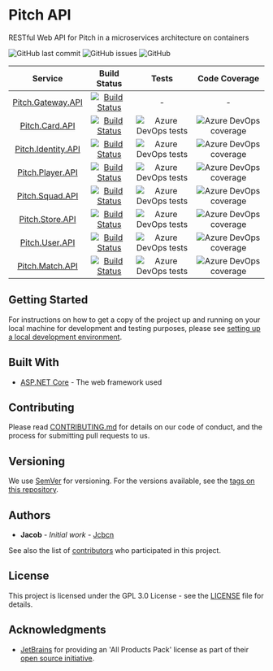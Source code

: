 # Pitch API
RESTful Web API for Pitch in a microservices architecture on containers

![GitHub last commit](https://img.shields.io/github/last-commit/pitch-game/pitch-api.svg)
![GitHub issues](https://img.shields.io/github/issues/pitch-game/pitch-api.svg)
![GitHub](https://img.shields.io/github/license/pitch-game/pitch-api.svg?color=brightgreen)

|    Service   |  Build Status  |    Tests   |   Code Coverage
|     :---:    |     :---:      |     :---:      |     :---:      |  
| [Pitch.Gateway.API](/src/api-gateway)   | [![Build Status](https://dev.azure.com/pitch-game/Pitch%20API/_apis/build/status/Pitch.Gateway.API?branchName=master)](https://dev.azure.com/pitch-game/Pitch%20API/_build/latest?definitionId=14&branchName=master) | - | -
| [Pitch.Card.API](/src/card)    | [![Build Status](https://dev.azure.com/pitch-game/Pitch%20API/_apis/build/status/Pitch.Card.API?branchName=master)](https://dev.azure.com/pitch-game/Pitch%20API/_build/latest?definitionId=17&branchName=master) |   ![Azure DevOps tests](https://img.shields.io/azure-devops/tests/pitch-game/Pitch%20API/17/master) | ![Azure DevOps coverage](https://img.shields.io/azure-devops/coverage/pitch-game/Pitch%20API/17/master)
| [Pitch.Identity.API](src/identity)  | [![Build Status](https://dev.azure.com/pitch-game/Pitch%20API/_apis/build/status/Pitch.Identity.API?branchName=master)](https://dev.azure.com/pitch-game/Pitch%20API/_build/latest?definitionId=16&branchName=master)    |   ![Azure DevOps tests](https://img.shields.io/azure-devops/tests/pitch-game/Pitch%20API/16/master) | ![Azure DevOps coverage](https://img.shields.io/azure-devops/coverage/pitch-game/Pitch%20API/16/master)
| [Pitch.Player.API](/src/player)     | [![Build Status](https://dev.azure.com/pitch-game/Pitch%20API/_apis/build/status/Pitch.Player.API?branchName=master)](https://dev.azure.com/pitch-game/Pitch%20API/_build/latest?definitionId=15&branchName=master) |   ![Azure DevOps tests](https://img.shields.io/azure-devops/tests/pitch-game/Pitch%20API/15/master) | ![Azure DevOps coverage](https://img.shields.io/azure-devops/coverage/pitch-game/Pitch%20API/15/master)
[Pitch.Squad.API](/src/squad)       | [![Build Status](https://dev.azure.com/pitch-game/Pitch%20API/_apis/build/status/Pitch.Squad.API?branchName=master)](https://dev.azure.com/pitch-game/Pitch%20API/_build/latest?definitionId=12&branchName=master) |   ![Azure DevOps tests](https://img.shields.io/azure-devops/tests/pitch-game/Pitch%20API/12/master) | ![Azure DevOps coverage](https://img.shields.io/azure-devops/coverage/pitch-game/Pitch%20API/12/master)
|  [Pitch.Store.API](/src/store)     | [![Build Status](https://dev.azure.com/pitch-game/Pitch%20API/_apis/build/status/Pitch.Store.API?branchName=master)](https://dev.azure.com/pitch-game/Pitch%20API/_build/latest?definitionId=13&branchName=master) |   ![Azure DevOps tests](https://img.shields.io/azure-devops/tests/pitch-game/Pitch%20API/13/master) | ![Azure DevOps coverage](https://img.shields.io/azure-devops/coverage/pitch-game/Pitch%20API/13/master)
| [Pitch.User.API](/src/user)        | [![Build Status](https://dev.azure.com/pitch-game/Pitch%20API/_apis/build/status/Pitch.User.API?branchName=master)](https://dev.azure.com/pitch-game/Pitch%20API/_build/latest?definitionId=18&branchName=master)  |   ![Azure DevOps tests](https://img.shields.io/azure-devops/tests/pitch-game/Pitch%20API/18/master) | ![Azure DevOps coverage](https://img.shields.io/azure-devops/coverage/pitch-game/Pitch%20API/18/master)
| [Pitch.Match.API](/src/match)       | [![Build Status](https://dev.azure.com/pitch-game/Pitch%20API/_apis/build/status/Pitch.Match.API?branchName=master)](https://dev.azure.com/pitch-game/Pitch%20API/_build/latest?definitionId=11&branchName=master) |   ![Azure DevOps tests](https://img.shields.io/azure-devops/tests/pitch-game/Pitch%20API/11/master) | ![Azure DevOps coverage](https://img.shields.io/azure-devops/coverage/pitch-game/Pitch%20API/11/master)

## Getting Started

For instructions on how to get a copy of the project up and running on your local machine for development and testing purposes, please see [setting up a local development environment](https://pitch-game.github.io/pitch-docs/api-local-setup).

## Built With

* [ASP.NET Core](https://docs.microsoft.com/en-us/aspnet/core/?view=aspnetcore-3.1) - The web framework used

## Contributing

Please read [CONTRIBUTING.md](CONTRIBUTING.md) for details on our code of conduct, and the process for submitting pull requests to us.

## Versioning

We use [SemVer](http://semver.org/) for versioning. For the versions available, see the [tags on this repository](../../tags).

## Authors

* **Jacob** - *Initial work* - [Jcbcn](https://github.com/jcbcn)

See also the list of [contributors](../../graphs/contributors) who participated in this project.

## License

This project is licensed under the GPL 3.0 License - see the [LICENSE](LICENSE) file for details.

## Acknowledgments

* [JetBrains](https://www.jetbrains.com/) for providing an 'All Products Pack' license as part of their [open source initiative](https://www.jetbrains.com/opensource/).
